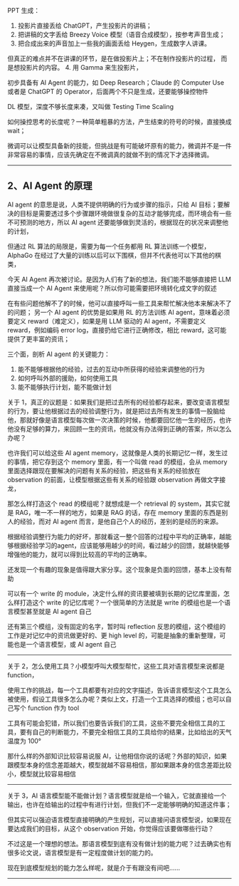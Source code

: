 
PPT 生成：

1. 投影片直接丢给 ChatGPT，产生投影片的讲稿；
2. 把讲稿的文字丢给 Breezy Voice 模型（语音合成模型），按参考声音生成；
3. 把合成出来的声音加上一些我的画面丢给 Heygen，生成数字人讲课。

但真正的难点并不在讲课的环节，是在做投影片上；不在制作投影片的过程， 而是想投影片的内容。
4. 用 Gamma 来生投影片，


初步具备有 AI Agent 的能力，如 Deep Research；Claude 的 Computer Use 或者是 ChatGPT 的 Operator，后面两个不只是生成，还要能够操控物件

DL 模型，深度不够长度来凑，又叫做 Testing Time Scaling

如何操控思考的长度呢？一种简单粗暴的方法，产生结束的符号的时候，直接换成 wait；

微调可以让模型具备新的技能，但挑战是有可能破坏原有的能力，微调并不是一件非常容易的事情，应该先确定在不微调真的就做不到的情况下才选择微调。

----

## 2、AI Agent 的原理

AI agent 的意思是说，人类不提供明确的行为或步骤的指示，只给 AI 目标；要解决的目标是需要透过多个步骤跟环境做很复杂的互动才能够完成，而环境会有一些不可预测的地方，所以 AI agent 还要能够做到灵活的，根据现在的状况来调整他的计划，


但通过 RL 算法的局限是，需要为每一个任务都用 RL 算法训练一个模型，AlphaGo 在经过了大量的训练以后可以下围棋，但并不代表他可以下其他的棋类，

今天 AI Agent 再次被讨论。是因为人们有了新的想法，我们能不能够直接把 LLM 直接当成一个 AI  Agent 来使用呢？所以你可能需要把环境转化成文字的叙述

在有些问题他解不了的时候，他可以直接呼叫一些工具来帮忙解决他本来解决不了的问题；
另一个 AI agent 的优势是如果用 RL 的方法训练 AI agent，意味着必须要定义 reward（难定义），如果是用 LLM 驱动的 AI agent，不需要定义 reward，例如编码 error log，直接扔给它进行正确修改，相比 reward，这可能提供了更丰富的资讯；

三个面，剖析 AI agent 的关键能力：

1. 能不能够根据他的经验，过去的互动中所获得的经验来调整他的行为 
2. 如何呼叫外部的援助，如何使用工具 
3. 能不能够执行计划，能不能做计划

关于 1，真正的议题是：如果我们是把过去所有的经验都存起来，要改变语言模型的行为，要让他根据过去的经验调整行为，就是把过去所有发生的事情一股脑给他，那就好像是语言模型每次做一次决策的时候，他都要回忆他一生的经历，也许他没有足够的算力，来回顾一生的资讯，他就没有办法得到正确的答案，所以怎么办呢？

也许我们可以给这些 AI agent memory，这就像是人类的长期记忆一样，发生过的事情，把它存到这个 memory 里面，有一个叫做 read 的模组，会从 memory 里面选择跟现在要解决的问题有关系的经验，把这些有关系的经验放在 observation 的前面，让模型根据这些有关系的经验跟 observation 再做文字接龙，

那怎么样打造这个 read 的模组呢？就想成是一个 retrieval 的 system，其实它就是 RAG，唯一不一样的地方，如果是 RAG 的话，存在 memory 里面的东西是别人的经验，而对 AI agent 而言，是他自己个人的经历，差别的是经历的来源。

根据经验调整行为能力的好坏，那就看这一整个回答的过程中平均的正确率，越能够根据经验学习的agent，应该能够用越少的时间，看过越少的回馈，就越快能够增强他的能力，就可以得到比较高的平均的正确率。

还发现一个有趣的现象是值得跟大家分享。这个现象是负面的回馈，基本上没有帮助

可以有一个 write 的 module，决定什么样的资讯要被填到长期的记忆库里面，怎么样打造这个 write 的记忆库呢？一个很简单的方法就是 write 的模组也是一个语言模型甚至就是 AI agent 自己

还有第三个模组，没有固定的名字，暂时叫 reflection 反思的模组，这个模组的工作是对记忆中的资讯做更好的、更 high level 的，可能是抽象的重新整理，可能也是一个语言模型，或 AI agent 自己

-------

关于 2，怎么使用工具？小模型呼叫大模型帮忙，这些工具对语言模型来说都是 function，

使用工作的挑战，每一个工具都要有对应的文字描述，告诉语言模型这个工具怎么被使用，假设工具很多怎么办呢？类似上文，打造一个工具选择的模组；也可以自己写个 function 作为 tool

工具有可能会犯错，所以我们也要告诉我们的工具，这些不要完全相信工具的工具，要有自己的判断能力，不要完全相信工具的工具给你的结果，比如给出的天气温度为 100°

那什么样的外部知识比较容易说服 AI，让他相信你说的话呢？外部的知识，如果跟模型本身的信念差距越大，模型就越不容易相信，那如果跟本身的信念差距比较小，模型就比较容易相信

----------

关于 3，AI 语言模型能不能做计划？语言模型就是给一个输入，它就直接给一个输出，也许在给输出的过程中有进行计划，但我们不一定能够明确的知道这件事；

但其实可以强迫语言模型直接明确的产生规划，可以直接问语言模型说，如果现在要达成我们的目标，从这个 observation 开始，你觉得应该要做哪些行动？

不过这是一个理想的想法。那语言模型到底有没有做计划的能力呢？过去确实也有很多论文说，语言模型是有一定程度做计划的能力的。

现在到底模型规划的能力怎么样呢，就是介于有跟没有间吧……

-----------


